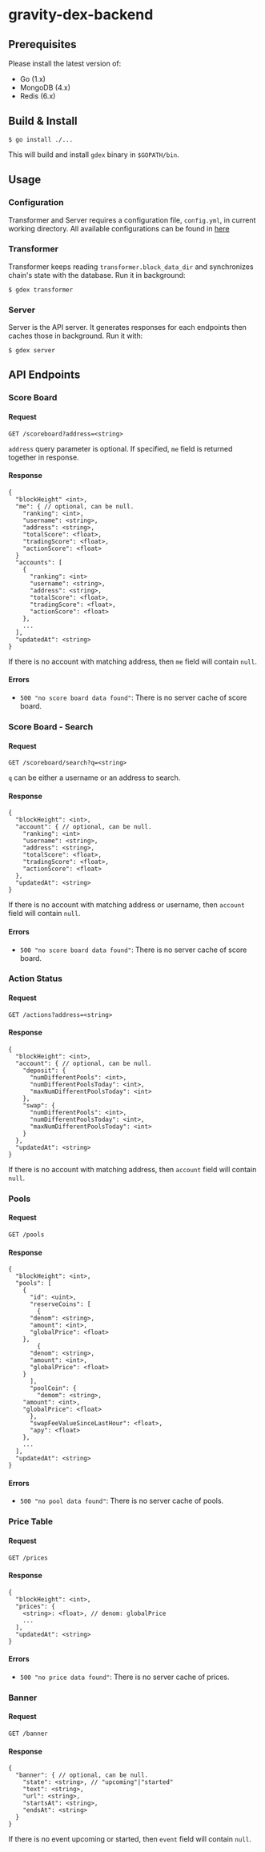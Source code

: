 # gravity-dex-backend

## Prerequisites

Please install the latest version of:
- Go (1.x)
- MongoDB (4.x)
- Redis (6.x)

## Build & Install

```
$ go install ./...
```

This will build and install `gdex` binary in `$GOPATH/bin`.

## Usage

### Configuration

Transformer and Server requires a configuration file, `config.yml`, in current working directory.
All available configurations can be found in [here](./config/config.go)

### Transformer

Transformer keeps reading `transformer.block_data_dir` and synchronizes chain's state with the database.
Run it in background:
```
$ gdex transformer
```

### Server

Server is the API server.
It generates responses for each endpoints then caches those in background.
Run it with:
```
$ gdex server
```

## API Endpoints

### Score Board

#### Request

`GET /scoreboard?address=<string>`

`address` query parameter is optional.
If specified, `me` field is returned together in response.

#### Response

```
{
  "blockHeight" <int>,
  "me": { // optional, can be null.
    "ranking": <int>,
    "username": <string>,
    "address": <string>,
    "totalScore": <float>,
    "tradingScore": <float>,
    "actionScore": <float>
  }
  "accounts": [
    {
      "ranking": <int>
      "username": <string>,
      "address": <string>,
      "totalScore": <float>,
      "tradingScore": <float>,
      "actionScore": <float>
    },
    ...
  ],
  "updatedAt": <string>
}
```

If there is no account with matching address, then `me` field will contain `null`.

#### Errors

- `500 "no score board data found"`: There is no server cache of score board.

### Score Board - Search

#### Request

`GET /scoreboard/search?q=<string>`

`q` can be either a username or an address to search.

#### Response

```
{
  "blockHeight": <int>,
  "account": { // optional, can be null.
    "ranking": <int>
    "username": <string>,
    "address": <string>,
    "totalScore": <float>,
    "tradingScore": <float>,
    "actionScore": <float>
  },
  "updatedAt": <string>
}
```

If there is no account with matching address or username, then `account` field will contain `null`.

#### Errors

- `500 "no score board data found"`: There is no server cache of score board.

### Action Status

#### Request

`GET /actions?address=<string>`

#### Response

```
{
  "blockHeight": <int>,
  "account": { // optional, can be null.
    "deposit": {
      "numDifferentPools": <int>,
      "numDifferentPoolsToday": <int>,
      "maxNumDifferentPoolsToday": <int>
    },
    "swap": {
      "numDifferentPools": <int>,
      "numDifferentPoolsToday": <int>,
      "maxNumDifferentPoolsToday": <int>
    }
  },
  "updatedAt": <string>
}
```

If there is no account with matching address, then `account` field will contain `null`.

### Pools

#### Request

`GET /pools`

#### Response

```
{
  "blockHeight": <int>,
  "pools": [
    {
      "id": <uint>,
      "reserveCoins": [
        {
	  "denom": <string>,
	  "amount": <int>,
	  "globalPrice": <float>
	},
        {
	  "denom": <string>,
	  "amount": <int>,
	  "globalPrice": <float>
	}
      ],
      "poolCoin": {
        "demom": <string>,
	"amount": <int>,
	"globalPrice": <float>
      },
      "swapFeeValueSinceLastHour": <float>,
      "apy": <float>
    },
    ...
  ],
  "updatedAt": <string>
}
```

#### Errors

- `500 "no pool data found"`: There is no server cache of pools.

### Price Table

#### Request

`GET /prices`

#### Response

```
{
  "blockHeight": <int>,
  "prices": {
    <string>: <float>, // denom: globalPrice
    ...
  ],
  "updatedAt": <string>
}
```

#### Errors

- `500 "no price data found"`: There is no server cache of prices.

### Banner

#### Request

`GET /banner`

#### Response

```
{
  "banner": { // optional, can be null.
    "state": <string>, // "upcoming"|"started"
    "text": <string>,
    "url": <string>,
    "startsAt": <string>,
    "endsAt": <string>
  }
}
```

If there is no event upcoming or started, then `event` field will contain `null`.
